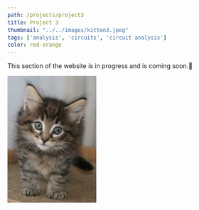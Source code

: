 ```yaml
---
path: /projects/project3
title: Project 3
thumbnail: "../../images/kitten3.jpeg"
tags: ['analysis', 'circuits', 'circuit analysis']
color: red-orange
---
```


This section of the website is in progress and is coming soon.<span aria-label="image">🤭</span>

![Kitten Three](../../images/kitten3.jpeg)